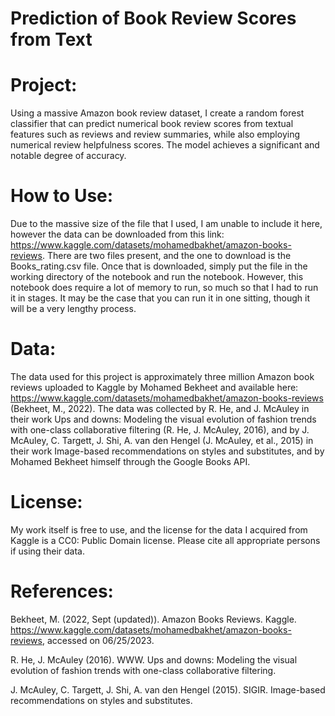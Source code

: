 # Prediction of Book Review Scores from Text

# Project: 
Using a massive Amazon book review dataset, I create a random forest classifier that can predict numerical book review scores from textual features 
such as reviews and review summaries, while also employing numerical review helpfulness scores. The model achieves a significant and notable degree of accuracy.

# How to Use:
Due to the massive size of the file that I used, I am unable to include it here, however the data can be downloaded from this link: https://www.kaggle.com/datasets/mohamedbakhet/amazon-books-reviews. 
There are two files present, and the one to download is the Books_rating.csv file. Once that is downloaded, simply put the file in the working directory of the notebook and run the notebook. However, this 
notebook does require a lot of memory to run, so much so that I had to run it in stages. It may be the case that you can run it in one sitting, though it will be a very lengthy process.

# Data:
The data used for this project is approximately three million Amazon book reviews uploaded to Kaggle by Mohamed Bekheet and available here: https://www.kaggle.com/datasets/mohamedbakhet/amazon-books-reviews (Bekheet, M., 2022). The data was collected by R. He, and J. McAuley in their work Ups and downs: Modeling the visual evolution of fashion trends with one-class collaborative filtering (R. He, J. McAuley, 2016), and by J. McAuley, C. Targett, J. Shi, A. van den Hengel (J. McAuley, et al., 2015) in their work Image-based recommendations on styles and substitutes, and by Mohamed Bekheet himself through the Google Books API. 

# License:
My work itself is free to use, and the license for the data I acquired from Kaggle is a CC0: Public Domain license. Please cite all appropriate persons if using their data.

# References:
Bekheet, M. (2022, Sept (updated)). Amazon Books Reviews. Kaggle. https://www.kaggle.com/datasets/mohamedbakhet/amazon-books-reviews, accessed on 06/25/2023. 

R. He, J. McAuley (2016). WWW.  Ups and downs: Modeling the visual evolution of fashion trends with one-class collaborative filtering.

J. McAuley, C. Targett, J. Shi, A. van den Hengel (2015). SIGIR. Image-based recommendations on styles and substitutes.


